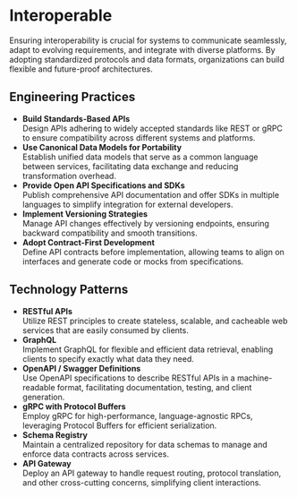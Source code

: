 # Interoperable

Ensuring interoperability is crucial for systems to communicate seamlessly, adapt to evolving requirements, and integrate with diverse platforms. By adopting standardized protocols and data formats, organizations can build flexible and future-proof architectures.

## Engineering Practices

- **Build Standards-Based APIs**  
  Design APIs adhering to widely accepted standards like REST or gRPC to ensure compatibility across different systems and platforms.
- **Use Canonical Data Models for Portability**  
  Establish unified data models that serve as a common language between services, facilitating data exchange and reducing transformation overhead.
- **Provide Open API Specifications and SDKs**  
  Publish comprehensive API documentation and offer SDKs in multiple languages to simplify integration for external developers.
- **Implement Versioning Strategies**  
  Manage API changes effectively by versioning endpoints, ensuring backward compatibility and smooth transitions.
- **Adopt Contract-First Development**  
  Define API contracts before implementation, allowing teams to align on interfaces and generate code or mocks from specifications.

## Technology Patterns

- **RESTful APIs**  
  Utilize REST principles to create stateless, scalable, and cacheable web services that are easily consumed by clients.
- **GraphQL**  
  Implement GraphQL for flexible and efficient data retrieval, enabling clients to specify exactly what data they need.
- **OpenAPI / Swagger Definitions**  
  Use OpenAPI specifications to describe RESTful APIs in a machine-readable format, facilitating documentation, testing, and client generation.
- **gRPC with Protocol Buffers**  
  Employ gRPC for high-performance, language-agnostic RPCs, leveraging Protocol Buffers for efficient serialization.
- **Schema Registry**  
  Maintain a centralized repository for data schemas to manage and enforce data contracts across services.
- **API Gateway**  
  Deploy an API gateway to handle request routing, protocol translation, and other cross-cutting concerns, simplifying client interactions. 